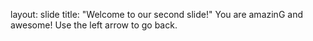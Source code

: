 layout: slide
title: "Welcome to our second slide!"
You are amazinG and awesome!
Use the left arrow to go back.
